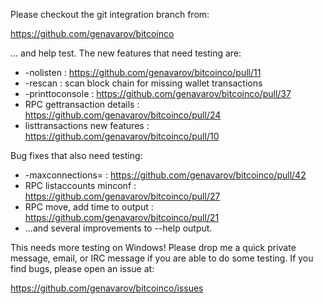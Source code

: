 Please checkout the git integration branch from:

https://github.com/genavarov/bitcoinco

... and help test.  The new features that need testing are:

* -nolisten : https://github.com/genavarov/bitcoinco/pull/11
* -rescan : scan block chain for missing wallet transactions
* -printtoconsole : https://github.com/genavarov/bitcoinco/pull/37
* RPC gettransaction details : https://github.com/genavarov/bitcoinco/pull/24
* listtransactions new features : https://github.com/genavarov/bitcoinco/pull/10

Bug fixes that also need testing:

* -maxconnections= : https://github.com/genavarov/bitcoinco/pull/42
* RPC listaccounts minconf : https://github.com/genavarov/bitcoinco/pull/27
* RPC move, add time to output : https://github.com/genavarov/bitcoinco/pull/21
* ...and several improvements to --help output.

This needs more testing on Windows!  Please drop me a quick private message, email, or IRC message if you are able to do some testing.  If you find bugs, please open an issue at:

https://github.com/genavarov/bitcoinco/issues
